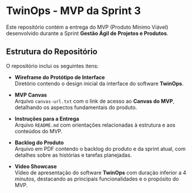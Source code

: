 # TwinOps - MVP da Sprint 3  

Este repositório contém a entrega do MVP (Produto Mínimo Viável) desenvolvido durante a Sprint **Gestão Ágil de Projetos e Produtos**.  

## Estrutura do Repositório  

O repositório inclui os seguintes itens:  

- **Wireframe do Protótipo de Interface**  
  Diretório contendo o design inicial da interface do software **TwinOps**.  

- **MVP Canvas**  
  Arquivo `canvas-url.txt` com o link de acesso ao **Canvas do MVP**, detalhando os aspectos fundamentais do produto.  

- **Instruções para a Entrega**  
  Arquivo `README.md` com orientações relacionadas à estrutura e aos conteúdos do MVP.  

- **Backlog do Produto**  
  Arquivo em PDF contendo o backlog do produto e da sprint atual, com detalhes sobre as histórias e tarefas planejadas.  

- **Video Showcase**  
  Vídeo de apresentação do software **TwinOps** com duração inferior a 4 minutos, destacando as principais funcionalidades e o propósito do MVP.  
